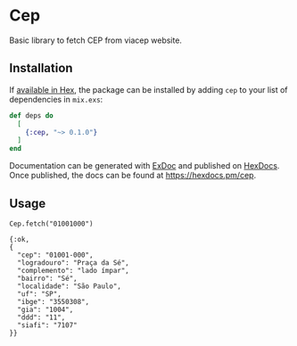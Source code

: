 # Cep

Basic library to fetch CEP from viacep website.

## Installation

If [available in Hex](https://hex.pm/docs/publish), the package can be installed
by adding `cep` to your list of dependencies in `mix.exs`:

```elixir
def deps do
  [
    {:cep, "~> 0.1.0"}
  ]
end
```

Documentation can be generated with [ExDoc](https://github.com/elixir-lang/ex_doc)
and published on [HexDocs](https://hexdocs.pm). Once published, the docs can
be found at <https://hexdocs.pm/cep>.


## Usage

```
Cep.fetch("01001000")

{:ok,
{
  "cep": "01001-000",
  "logradouro": "Praça da Sé",
  "complemento": "lado ímpar",
  "bairro": "Sé",
  "localidade": "São Paulo",
  "uf": "SP",
  "ibge": "3550308",
  "gia": "1004",
  "ddd": "11",
  "siafi": "7107"
}}
```
